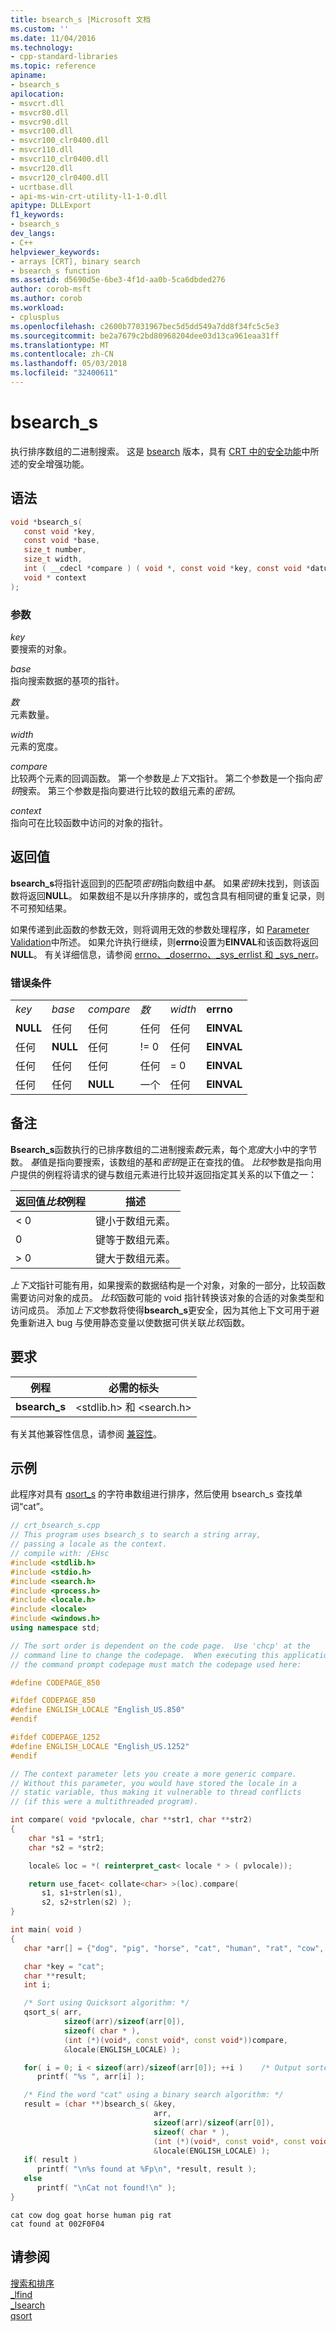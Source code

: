 ```yaml
---
title: bsearch_s |Microsoft 文档
ms.custom: ''
ms.date: 11/04/2016
ms.technology:
- cpp-standard-libraries
ms.topic: reference
apiname:
- bsearch_s
apilocation:
- msvcrt.dll
- msvcr80.dll
- msvcr90.dll
- msvcr100.dll
- msvcr100_clr0400.dll
- msvcr110.dll
- msvcr110_clr0400.dll
- msvcr120.dll
- msvcr120_clr0400.dll
- ucrtbase.dll
- api-ms-win-crt-utility-l1-1-0.dll
apitype: DLLExport
f1_keywords:
- bsearch_s
dev_langs:
- C++
helpviewer_keywords:
- arrays [CRT], binary search
- bsearch_s function
ms.assetid: d5690d5e-6be3-4f1d-aa0b-5ca6dbded276
author: corob-msft
ms.author: corob
ms.workload:
- cplusplus
ms.openlocfilehash: c2600b77031967bec5d5dd549a7dd8f34fc5c5e3
ms.sourcegitcommit: be2a7679c2bd80968204dee03d13ca961eaa31ff
ms.translationtype: MT
ms.contentlocale: zh-CN
ms.lasthandoff: 05/03/2018
ms.locfileid: "32400611"
---
```

# <a name="bsearchs"></a>bsearch_s

执行排序数组的二进制搜索。 这是 [bsearch](bsearch.md) 版本，具有 [CRT 中的安全功能](../../c-runtime-library/security-features-in-the-crt.md)中所述的安全增强功能。

## <a name="syntax"></a>语法

```C
void *bsearch_s(
   const void *key,
   const void *base,
   size_t number,
   size_t width,
   int ( __cdecl *compare ) ( void *, const void *key, const void *datum),
   void * context
);
```

### <a name="parameters"></a>参数

*key*<br/>
要搜索的对象。

*base*<br/>
指向搜索数据的基项的指针。

*数*<br/>
元素数量。

*width*<br/>
元素的宽度。

*compare*<br/>
比较两个元素的回调函数。 第一个参数是*上下文*指针。 第二个参数是一个指向*密钥*搜索。 第三个参数是指向要进行比较的数组元素的*密钥*。

*context*<br/>
指向可在比较函数中访问的对象的指针。

## <a name="return-value"></a>返回值

**bsearch_s**将指针返回到的匹配项*密钥*指向数组中*基*。 如果*密钥*未找到，则该函数将返回**NULL**。 如果数组不是以升序排序的，或包含具有相同键的重复记录，则不可预知结果。

如果传递到此函数的参数无效，则将调用无效的参数处理程序，如 [Parameter Validation](../../c-runtime-library/parameter-validation.md)中所述。 如果允许执行继续，则**errno**设置为**EINVAL**和该函数将返回**NULL**。 有关详细信息，请参阅 [errno、_doserrno、_sys_errlist 和 _sys_nerr](../../c-runtime-library/errno-doserrno-sys-errlist-and-sys-nerr.md)。

### <a name="error-conditions"></a>错误条件

|||||||
|-|-|-|-|-|-|
|*key*|*base*|*compare*|*数*|*width*|**errno**|
|**NULL**|任何|任何|任何|任何|**EINVAL**|
|任何|**NULL**|任何|!= 0|任何|**EINVAL**|
|任何|任何|任何|任何|= 0|**EINVAL**|
|任何|任何|**NULL**|一个|任何|**EINVAL**|

## <a name="remarks"></a>备注

**Bsearch_s**函数执行的已排序数组的二进制搜索*数*元素，每个*宽度*大小中的字节数。 *基*值是指向要搜索，该数组的基和*密钥*是正在查找的值。 *比较*参数是指向用户提供的例程将请求的键与数组元素进行比较并返回指定其关系的以下值之一：

|返回值*比较*例程|描述|
|-----------------------------------------|-----------------|
|\< 0|键小于数组元素。|
|0|键等于数组元素。|
|> 0|键大于数组元素。|

*上下文*指针可能有用，如果搜索的数据结构是一个对象，对象的一部分，比较函数需要访问对象的成员。 *比较*函数可能的 void 指针转换该对象的合适的对象类型和访问成员。 添加*上下文*参数将使得**bsearch_s**更安全，因为其他上下文可用于避免重新进入 bug 与使用静态变量以使数据可供关联*比较*函数。

## <a name="requirements"></a>要求

|例程|必需的标头|
|-------------|---------------------|
|**bsearch_s**|\<stdlib.h> 和 \<search.h>|

有关其他兼容性信息，请参阅 [兼容性](../../c-runtime-library/compatibility.md)。

## <a name="example"></a>示例

此程序对具有 [qsort_s](qsort-s.md) 的字符串数组进行排序，然后使用 bsearch_s 查找单词“cat”。

```cpp
// crt_bsearch_s.cpp
// This program uses bsearch_s to search a string array,
// passing a locale as the context.
// compile with: /EHsc
#include <stdlib.h>
#include <stdio.h>
#include <search.h>
#include <process.h>
#include <locale.h>
#include <locale>
#include <windows.h>
using namespace std;

// The sort order is dependent on the code page.  Use 'chcp' at the
// command line to change the codepage.  When executing this application,
// the command prompt codepage must match the codepage used here:

#define CODEPAGE_850

#ifdef CODEPAGE_850
#define ENGLISH_LOCALE "English_US.850"
#endif

#ifdef CODEPAGE_1252
#define ENGLISH_LOCALE "English_US.1252"
#endif

// The context parameter lets you create a more generic compare.
// Without this parameter, you would have stored the locale in a
// static variable, thus making it vulnerable to thread conflicts
// (if this were a multithreaded program).

int compare( void *pvlocale, char **str1, char **str2)
{
    char *s1 = *str1;
    char *s2 = *str2;

    locale& loc = *( reinterpret_cast< locale * > ( pvlocale));

    return use_facet< collate<char> >(loc).compare(
       s1, s1+strlen(s1),
       s2, s2+strlen(s2) );
}

int main( void )
{
   char *arr[] = {"dog", "pig", "horse", "cat", "human", "rat", "cow", "goat"};

   char *key = "cat";
   char **result;
   int i;

   /* Sort using Quicksort algorithm: */
   qsort_s( arr,
            sizeof(arr)/sizeof(arr[0]),
            sizeof( char * ),
            (int (*)(void*, const void*, const void*))compare,
            &locale(ENGLISH_LOCALE) );

   for( i = 0; i < sizeof(arr)/sizeof(arr[0]); ++i )    /* Output sorted list */
      printf( "%s ", arr[i] );

   /* Find the word "cat" using a binary search algorithm: */
   result = (char **)bsearch_s( &key,
                                arr,
                                sizeof(arr)/sizeof(arr[0]),
                                sizeof( char * ),
                                (int (*)(void*, const void*, const void*))compare,
                                &locale(ENGLISH_LOCALE) );
   if( result )
      printf( "\n%s found at %Fp\n", *result, result );
   else
      printf( "\nCat not found!\n" );
}
```

```Output
cat cow dog goat horse human pig rat
cat found at 002F0F04
```

## <a name="see-also"></a>请参阅

[搜索和排序](../../c-runtime-library/searching-and-sorting.md)<br/>
[_lfind](lfind.md)<br/>
[_lsearch](lsearch.md)<br/>
[qsort](qsort.md)<br/>
